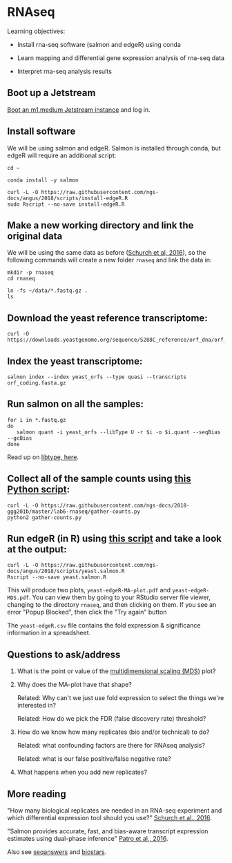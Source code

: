 # RNAseq

Learning objectives:

* Install rna-seq software (salmon and edgeR) using conda
  
* Learn mapping and differential gene expression analysis of rna-seq data

* Interpret rna-seq analysis results

## Boot up a Jetstream

[Boot an m1.medium Jetstream instance](jetstream/boot.md) and log in.

## Install software

We will be using salmon and edgeR. Salmon is installed through conda, but edgeR will require an additional script:

```
cd ~

conda install -y salmon

curl -L -O https://raw.githubusercontent.com/ngs-docs/angus/2018/scripts/install-edgeR.R
sudo Rscript --no-save install-edgeR.R
```

## Make a new working directory and link the original data

We will be using the same data as before ([Schurch et al, 2016](https://www.ncbi.nlm.nih.gov/pmc/articles/PMC4878611/)), so the following commands will create a new folder `rnaseq` and link the data in:

```
mkdir -p rnaseq
cd rnaseq

ln -fs ~/data/*.fastq.gz .
ls
```

## Download the yeast reference transcriptome:

```
curl -O https://downloads.yeastgenome.org/sequence/S288C_reference/orf_dna/orf_coding.fasta.gz
```

## Index the yeast transcriptome:

```
salmon index --index yeast_orfs --type quasi --transcripts orf_coding.fasta.gz
```

## Run salmon on all the samples:

```
for i in *.fastq.gz
do
   salmon quant -i yeast_orfs --libType U -r $i -o $i.quant --seqBias --gcBias
done
```

Read up on [libtype, here](https://salmon.readthedocs.io/en/latest/salmon.html#what-s-this-libtype).

##  Collect all of the sample counts using [this Python script](https://raw.githubusercontent.com/ngs-docs/angus/2018/scripts/gather-counts.py):

```
curl -L -O https://raw.githubusercontent.com/ngs-docs/2018-ggg201b/master/lab6-rnaseq/gather-counts.py
python2 gather-counts.py
```

##  Run edgeR (in R) using [this script](https://raw.githubusercontent.com/ngs-docs/angus/2018/scripts/yeast.salmon.R) and take a look at the output:

```
curl -L -O https://raw.githubusercontent.com/ngs-docs/angus/2018/scripts/yeast.salmon.R
Rscript --no-save yeast.salmon.R
```

This will produce two plots, `yeast-edgeR-MA-plot.pdf` and
`yeast-edgeR-MDS.pdf`. You can view them by going to your RStudio server file viewer, changing to  the directory `rnaseq`, and then clicking on them. If you see an error "Popup Blocked", then click the "Try again" button

 The `yeast-edgeR.csv` file contains the fold expression & significance information in a spreadsheet.

## Questions to ask/address

1. What is the point or value of the [multidimensional scaling (MDS)](https://en.wikipedia.org/wiki/Multidimensional_scaling) plot?

2. Why does the MA-plot have that shape?

   Related: Why can't we just use fold expression to select the things we're interested in?

   Related: How do we pick the FDR (false discovery rate) threshold?

3. How do we know how many replicates (bio and/or technical) to do?

   Related: what confounding factors are there for RNAseq analysis?

   Related: what is our false positive/false negative rate?
   
4. What happens when you add new replicates?

## More reading

"How many biological replicates are needed in an RNA-seq experiment and which differential expression tool should you use?" [Schurch et al., 2016](http://rnajournal.cshlp.org/content/22/6/839).

"Salmon provides accurate, fast, and bias-aware transcript expression estimates using dual-phase inference" [Patro et al., 2016](http://biorxiv.org/content/early/2016/08/30/021592).

Also see [seqanswers](http://seqanswers.com/) and [biostars](https://www.biostars.org/).
